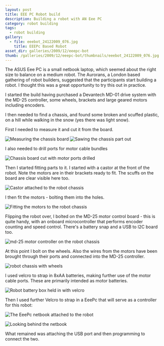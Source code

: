 ```yaml
---
layout: post
title: EEE PC Robot build
description: Building a robot with AN Eee PC
category: robot building
tags:
  - robot building
gallery:
  - file: eeebot_24122009_076.jpg
    title: EEEPc Based Robot
asset_dir: galleries/2009/12/eeepc-bot
thumb: /galleries/2009/12/eeepc-bot/thumbnails/eeebot_24122009_076.jpg
---
```

The ASUS Eee PC is a small netbook laptop, which seemed about the right size to balance on a medium robot. The Aurorans, a London based gathering of robot builders, suggested that the participants start building a robot. I thought this was a great opportunity to try this out in practice.

I started the build having purchased a Devantech MD-01 drive system with the MD-25 controller, some wheels, brackets and large geared motors including encoders.

I then needed to find a chassis, and found some broken and scuffed plastic, on a hill while walking in the snow (yes there was light snow).

First I needed to measure it and cut it from the board.

![Measuring the chassis board](/galleries/2009/12/eeepc-bot/eeebot_24122009_062.jpg)
![Sawing the chassis part out](/galleries/2009/12/eeepc-bot/eeebot_24122009_063.jpg)

I also needed to drill ports for motor cable bundles

![Chassis board cut with motor ports drilled](/galleries/2009/12/eeepc-bot/eeebot_24122009_068.jpg)

Then I started fitting parts to it. I started with a castor at the front of the robot. Note the motors are in their brackets ready to fit. The scuffs on the board are clear visible here too.

![Castor attached to the robot chassis](/galleries/2009/12/eeepc-bot/eeebot_24122009_069.jpg)

I then fit the motors - bolting them into the holes.

![Fitting the motors to the robot chassis](/galleries/2009/12/eeepc-bot/eeebot_24122009_070.jpg)

Flipping the robot over, I bolted on the MD-25 motor control board - this is quite handy, with an onboard microcontroller that performs encoder counting and speed control. There's a battery snap and a USB to I2C board too.

![md-25 motor controller on the robot chassis](/galleries/2009/12/eeepc-bot/eeebot_24122009_071.jpg)

At this point I bolt on the wheels. Also the wires from the motors have been brought through their ports and connected into the MD-25 controller.

![robot chassis with wheels](/galleries/2009/12/eeepc-bot/eeebot_24122009_073.jpg)

I used velcro to strap in 8xAA batteries, making further use of the motor cable ports. These are primarily intended as motor batteries.

![Robot battery box held in with velcro](/galleries/2009/12/eeepc-bot/eeebot_24122009_074.jpg)

Then I used further Velcro to strap in a EeePc that will serve as a controller for this robot:

![The EeePc netbook attached to the robot](/galleries/2009/12/eeepc-bot/eeebot_24122009_075.jpg)

![Looking behind the netbook](/galleries/2009/12/eeepc-bot/eeebot_24122009_076.jpg)

What remained was attaching the USB port and then programming to connect the two.
